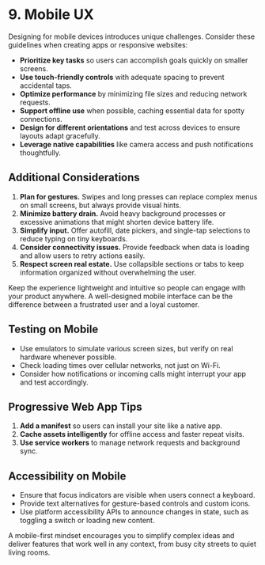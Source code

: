 # 9. Mobile UX

Designing for mobile devices introduces unique challenges. Consider these guidelines when creating apps or responsive websites:

- **Prioritize key tasks** so users can accomplish goals quickly on smaller screens.
- **Use touch-friendly controls** with adequate spacing to prevent accidental taps.
- **Optimize performance** by minimizing file sizes and reducing network requests.
- **Support offline use** when possible, caching essential data for spotty connections.
- **Design for different orientations** and test across devices to ensure layouts adapt gracefully.
- **Leverage native capabilities** like camera access and push notifications thoughtfully.

## Additional Considerations

1. **Plan for gestures.** Swipes and long presses can replace complex menus on small screens, but always provide visual hints.
2. **Minimize battery drain.** Avoid heavy background processes or excessive animations that might shorten device battery life.
3. **Simplify input.** Offer autofill, date pickers, and single-tap selections to reduce typing on tiny keyboards.
4. **Consider connectivity issues.** Provide feedback when data is loading and allow users to retry actions easily.
5. **Respect screen real estate.** Use collapsible sections or tabs to keep information organized without overwhelming the user.

Keep the experience lightweight and intuitive so people can engage with your product anywhere. A well-designed mobile interface can be the difference between a frustrated user and a loyal customer.

## Testing on Mobile

- Use emulators to simulate various screen sizes, but verify on real hardware whenever possible.
- Check loading times over cellular networks, not just on Wi-Fi.
- Consider how notifications or incoming calls might interrupt your app and test accordingly.

## Progressive Web App Tips

1. **Add a manifest** so users can install your site like a native app.
2. **Cache assets intelligently** for offline access and faster repeat visits.
3. **Use service workers** to manage network requests and background sync.

## Accessibility on Mobile

- Ensure that focus indicators are visible when users connect a keyboard.
- Provide text alternatives for gesture-based controls and custom icons.
- Use platform accessibility APIs to announce changes in state, such as toggling a switch or loading new content.

A mobile-first mindset encourages you to simplify complex ideas and deliver features that work well in any context, from busy city streets to quiet living rooms.
